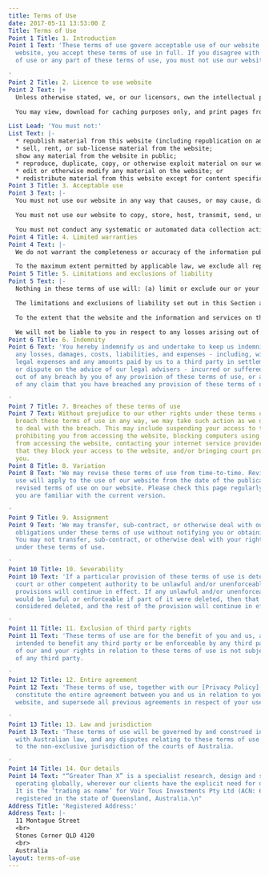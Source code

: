 ```yaml
---
title: Terms of Use
date: 2017-05-11 13:53:00 Z
Title: Terms of Use
Point 1 Title: 1. Introduction
Point 1 Text: 'These terms of use govern acceptable use of our website. By using our
  website, you accept these terms of use in full. If you disagree with these terms
  of use or any part of these terms of use, you must not use our website.

'
Point 2 Title: 2. Licence to use website
Point 2 Text: |+
  Unless otherwise stated, we, or our licensors, own the intellectual property rights of the website and the material available on the website. Subject to the licence below, all these intellectual property rights are reserved.

  You may view, download for caching purposes only, and print pages from the website for your own personal use, subject to the restrictions set out below and elsewhere in these terms of use.

List Lead: 'You must not:'
List Text: |-
  * republish material from this website (including republication on another website);
  * sell, rent, or sub-license material from the website;
  show any material from the website in public;
  * reproduce, duplicate, copy, or otherwise exploit material on our website for a commercial purpose;
  * edit or otherwise modify any material on the website; or
  * redistribute material from this website except for content specifically and expressly made available for redistribution (such as a blog post or white paper).
Point 3 Title: 3. Acceptable use
Point 3 Text: |-
  You must not use our website in any way that causes, or may cause, damage to the website or impairment of the availability or accessibility of the website. You must not use our website in any way that is unlawful, illegal, fraudulent or harmful, or is in connection with any unlawful, illegal, fraudulent, or harmful purpose or activity.

  You must not use our website to copy, store, host, transmit, send, use, publish, or distribute any material which consists of (or is linked to) any spyware, computer virus, Trojan horse, worm, keystroke logger, rootkit, or other malicious computer software.

  You must not conduct any systematic or automated data collection activities - including without limitation scraping, data mining, data extraction, and data harvesting - on or in relation to our website without our express written consent.
Point 4 Title: 4. Limited warranties
Point 4 Text: |-
  We do not warrant the completeness or accuracy of the information published on this website; nor do we commit to ensuring that the website remains available or that the material on the website is kept up-to-date.

  To the maximum extent permitted by applicable law, we exclude all representations, warranties, and conditions relating to this website and the use of this website - including, without limitation, any warranties implied by law of satisfactory quality, fitness for purpose and/or the use of reasonable care and skill.
Point 5 Title: 5. Limitations and exclusions of liability
Point 5 Text: |-
  Nothing in these terms of use will: (a) limit or exclude our or your liability for death or personal injury resulting from negligence; (b) limit or exclude our or your liability for fraud or fraudulent misrepresentation; (c) limit any of our or your liabilities in any way that is not permitted under applicable law; or (d) exclude any of our or your liabilities that may not be excluded under applicable law.

  The limitations and exclusions of liability set out in this Section and elsewhere in these terms of use: (a) are subject to the preceding paragraph; and (b) govern all liabilities arising under the terms of use or in relation to the subject matter of the terms of use, including liabilities arising in contract, in tort (including negligence), and for breach of statutory duty.

  To the extent that the website and the information and services on the website are provided free-of-charge, we will not be liable for any loss or damage of any nature.

  We will not be liable to you in respect to any losses arising out of any event or events beyond our reasonable control. We will not be liable to you in respect to any business losses, including (without limitation) loss of or damage to profits, income, revenue, use, production, anticipated savings, business, contracts, commercial opportunities, or goodwill. We will not be liable to you in respect to any loss or corruption of any data, database, or software. We will not be liable to you in respect to any special, indirect, or consequential loss or damage.
Point 6 Title: 6. Indemnity
Point 6 Text: 'You hereby indemnify us and undertake to keep us indemnified against
  any losses, damages, costs, liabilities, and expenses - including, without limitation,
  legal expenses and any amounts paid by us to a third party in settlement of a claim
  or dispute on the advice of our legal advisers - incurred or suffered by us arising
  out of any breach by you of any provision of these terms of use, or arising out
  of any claim that you have breached any provision of these terms of use.

'
Point 7 Title: 7. Breaches of these terms of use
Point 7 Text: Without prejudice to our other rights under these terms of use, if you
  breach these terms of use in any way, we may take such action as we deem appropriate
  to deal with the breach. This may include suspending your access to the website,
  prohibiting you from accessing the website, blocking computers using your IP address
  from accessing the website, contacting your internet service provider to request
  that they block your access to the website, and/or bringing court proceedings against
  you.
Point 8 Title: 8. Variation
Point 8 Text: 'We may revise these terms of use from time-to-time. Revised terms of
  use will apply to the use of our website from the date of the publication of the
  revised terms of use on our website. Please check this page regularly to ensure
  you are familiar with the current version.

'
Point 9 Title: 9. Assignment
Point 9 Text: 'We may transfer, sub-contract, or otherwise deal with our rights and/or
  obligations under these terms of use without notifying you or obtaining your consent.
  You may not transfer, sub-contract, or otherwise deal with your rights and/or obligations
  under these terms of use.

'
Point 10 Title: 10. Severability
Point 10 Text: 'If a particular provision of these terms of use is determined by any
  court or other competent authority to be unlawful and/or unenforceable, the other
  provisions will continue in effect. If any unlawful and/or unenforceable provision
  would be lawful or enforceable if part of it were deleted, then that part will be
  considered deleted, and the rest of the provision will continue in effect.

'
Point 11 Title: 11. Exclusion of third party rights
Point 11 Text: 'These terms of use are for the benefit of you and us, and are not
  intended to benefit any third party or be enforceable by any third party. The exercise
  of our and your rights in relation to these terms of use is not subject to the consent
  of any third party.

'
Point 12 Title: 12. Entire agreement
Point 12 Text: 'These terms of use, together with our [Privacy Policy](/privacy){:target="_blank"},
  constitute the entire agreement between you and us in relation to your use of this
  website, and supersede all previous agreements in respect of your use of this website.

'
Point 13 Title: 13. Law and jurisdiction
Point 13 Text: 'These terms of use will be governed by and construed in accordance
  with Australian law, and any disputes relating to these terms of use will be subject
  to the non-exclusive jurisdiction of the courts of Australia.

'
Point 14 Title: 14. Our details
Point 14 Text: "“Greater Than X” is a specialist research, design and strategy agency
  operating globally, wherever our clients have the explicit need for our services.
  It is the ‘trading as name’ for Voir Tous Investments Pty Ltd (ACN: 603 395 464)
  registered in the state of Queensland, Australia.\n"
Address Title: 'Registered Address:'
Address Text: |-
  11 Montague Street
  <br>
  Stones Corner QLD 4120
  <br>
  Australia
layout: terms-of-use
---
```


